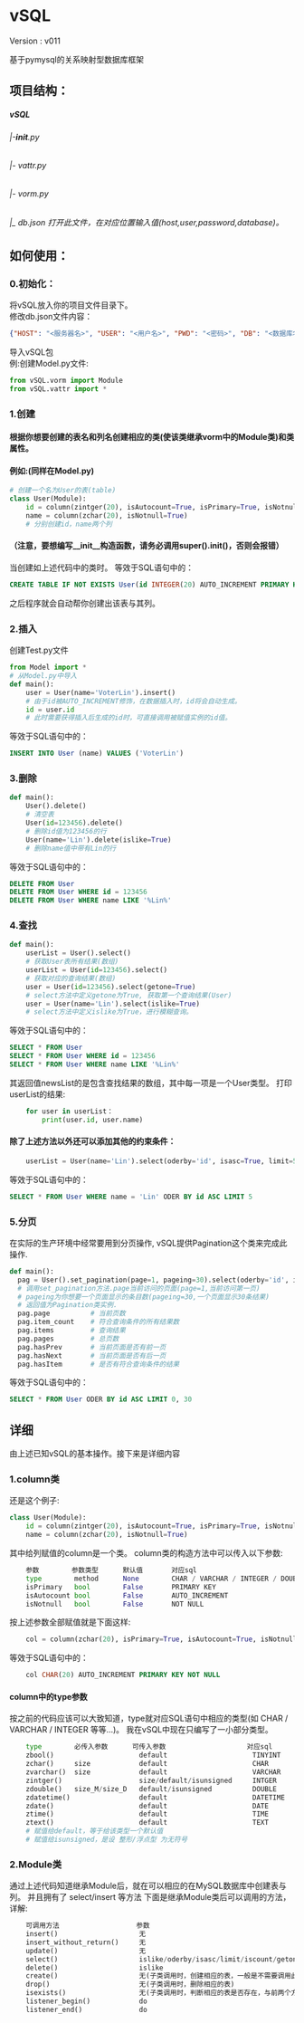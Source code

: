 # vSQL
Version : v011

基于pymysql的关系映射型数据库框架

## 项目结构：

##### vSQL
###### |-__init__.py
###### |- vattr.py
###### |- vorm.py
###### |_ db.json 打开此文件，在对应位置输入值(host,user,password,database)。


## 如何使用：
### 0.初始化：
  将vSQL放入你的项目文件目录下。<br>
  修改db.json文件内容： <br>
```json
{"HOST": "<服务器名>", "USER": "<用户名>", "PWD": "<密码>", "DB": "<数据库名>"}
```
  导入vSQL包<br>
  例:创建Model.py文件:<br>
```python
from vSQL.vorm import Module
from vSQL.vattr import *
```
### 1.创建
####  根据你想要创建的表名和列名创建相应的类(使该类继承vorm中的Module类)和类属性。
####  例如:(同样在Model.py)
```python
# 创建一个名为User的表(table)
class User(Module):
    id = column(zintger(20), isAutocount=True, isPrimary=True, isNotnull=True)
    name = column(zchar(20), isNotnull=True)
    # 分别创建id，name两个列
```
#### （注意，要想编写__init__构造函数，请务必调用super().__init__()，否则会报错）
  当创建如上述代码中的类时。
  等效于SQL语句中的：
```sql
CREATE TABLE IF NOT EXISTS User(id INTEGER(20) AUTO_INCREMENT PRIMARY KEY NOT NULL, name CHAR(20) NOT NULL)
```
  之后程序就会自动帮你创建出该表与其列。
### 2.插入
  创建Test.py文件
```python
from Model import *
# 从Model.py中导入
def main():
    user = User(name='VoterLin').insert()
    # 由于id被AUTO_INCREMENT修饰，在数据插入时，id将会自动生成。
    id = user.id
    # 此时需要获得插入后生成的id时，可直接调用被赋值实例的id值。
```
  等效于SQL语句中的：
```sql
INSERT INTO User (name) VALUES ('VoterLin')
```
### 3.删除
```python
def main():
    User().delete()
    # 清空表
    User(id=123456).delete()
    # 删除id值为123456的行
    User(name='Lin').delete(islike=True)
    # 删除name值中带有Lin的行
```
  等效于SQL语句中的：
```sql
DELETE FROM User
DELETE FROM User WHERE id = 123456
DELETE FROM User WHERE name LIKE '%Lin%'
```
### 4.查找
```python
def main():
    userList = User().select()
    # 获取User表所有结果(数组)
    userList = User(id=123456).select()
    # 获取对应的查询结果(数组)
    user = User(id=123456).select(getone=True)
    # select方法中定义getone为True, 获取第一个查询结果(User)
    user = User(name='Lin').select(islike=True)
    # select方法中定义islike为True，进行模糊查询。
```
  等效于SQL语句中的：
```sql
SELECT * FROM User
SELECT * FROM User WHERE id = 123456
SELECT * FROM User WHERE name LIKE '%Lin%'
```
  其返回值newsList的是包含查找结果的数组，其中每一项是一个User类型。
  打印userList的结果:
```python
    for user in userList：
        print(user.id, user.name)
```
#### 除了上述方法以外还可以添加其他的约束条件：
```python
    userList = User(name='Lin').select(oderby='id', isasc=True, limit=5)
```
  等效于SQL语句中的：
```sql
SELECT * FROM User WHERE name = 'Lin' ODER BY id ASC LIMIT 5
```
### 5.分页
  在实际的生产环境中经常要用到分页操作, vSQL提供Pagination这个类来完成此操作.<br>
```python
def main():
  pag = User().set_pagination(page=1, pageing=30).select(oderby='id', isasc=True)
  # 调用set_pagination方法.page当前访问的页面(page=1,当前访问第一页) 
  # pageing为你想要一个页面显示的条目数(pageing=30,一个页面显示30条结果)
  # 返回值为Pagination类实例. 
  pag.page          # 当前页数
  pag.item_count    # 符合查询条件的所有结果数
  pag.items         # 查询结果
  pag.pages         # 总页数
  pag.hasPrev       # 当前页面是否有前一页
  pag.hasNext       # 当前页面是否有后一页
  pag.hasItem       # 是否有符合查询条件的结果
```
  等效于SQL语句中的：
```sql
SELECT * FROM User ODER BY id ASC LIMIT 0, 30
```
## 详细
  由上述已知vSQL的基本操作。接下来是详细内容
### 1.column类
  还是这个例子:
```python
class User(Module):
    id = column(zintger(20), isAutocount=True, isPrimary=True, isNotnull=True)
    name = column(zchar(20), isNotnull=True)
```
  其中给列赋值的column是一个类。
  column类的构造方法中可以传入以下参数:

```python
    参数        参数类型      默认值       对应sql
    type        method      None        CHAR / VARCHAR / INTEGER / DOUBLE / DATETIME / DATE / TIME
    isPrimary   bool        False       PRIMARY KEY
    isAutocount bool        False       AUTO_INCREMENT
    isNotnull   bool        False       NOT NULL
```
  按上述参数全部赋值就是下面这样:
```python
    col = column(zchar(20), isPrimary=True, isAutocount=True, isNotnull=True)
```
  等效于SQL语句中的：
```sql
    col CHAR(20) AUTO_INCREMENT PRIMARY KEY NOT NULL
```
#### column中的type参数
  按之前的代码应该可以大致知道，type就对应SQL语句中相应的类型(如 CHAR / VARCHAR / INTEGER 等等...)。
  我在vSQL中现在只编写了一小部分类型。
```python
    type        必传入参数      可传入参数                    对应sql
    zbool()                     default                     TINYINT
    zchar()     size            default                     CHAR
    zvarchar()  size            default                     VARCHAR
    zintger()                   size/default/isunsigned     INTGER
    zdouble()   size_M/size_D   default/isunsigned          DOUBLE
    zdatetime()                 default                     DATETIME
    zdate()                     default                     DATE
    ztime()                     default                     TIME
    ztext()                     default                     TEXT
    # 赋值给default，等于给该类型一个默认值
    # 赋值给isunsigned，是设 整形/浮点型 为无符号
```
### 2.Module类
  通过上述代码知道继承Module后，就在可以相应的在MySQL数据库中创建表与列。
  并且拥有了 select/insert 等方法
  下面是继承Module类后可以调用的方法，详解:
```python
    可调用方法                   参数
    insert()                    无
    insert_without_return()     无
    update()                    无
    select()                    islike/oderby/isasc/limit/iscount/getone
    delete()                    islike
    create()                    无(子类调用时，创建相应的表，一般是不需要调用此方法的，可以与drop()配合使用)
    drop()                      无(子类调用时，删除相应的表)
    isexists()                  无(子类调用时，判断相应的表是否存在，与前两个方法配合使用)
    listener_begin()            do
    listener_end()              do
```

